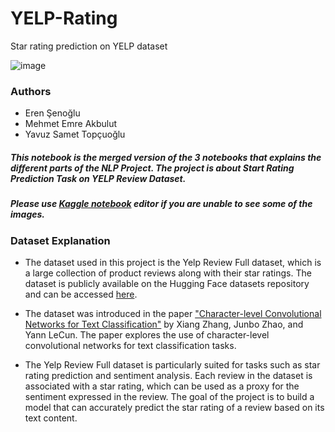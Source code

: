 # YELP-Rating
Star rating prediction on YELP dataset

![image](https://github.com/mehmetemreakbulut/YELP-Rating/assets/74511892/84849a84-ec1b-4f33-a23e-1275961f5b12)


### Authors
- Eren Şenoğlu
- Mehmet Emre Akbulut
- Yavuz Samet Topçuoğlu

##### This notebook is the merged version of the 3 notebooks that explains the different parts of the NLP Project. The project is about Start Rating Prediction Task on YELP Review Dataset. 
##### Please use [Kaggle notebook](https://www.kaggle.com/code/memreakbulut/nlp-project-balkon-ipynb) editor if you are unable to see some of the images.

### Dataset Explanation

- The dataset used in this project is the Yelp Review Full dataset, which is a large collection of product reviews along with their star ratings. The dataset is publicly available on the Hugging Face datasets repository and can be accessed [here](https://huggingface.co/datasets/yelp_review_full).

- The dataset was introduced in the paper ["Character-level Convolutional Networks for Text Classification"](https://arxiv.org/abs/1509.01626) by Xiang Zhang, Junbo Zhao, and Yann LeCun. The paper explores the use of character-level convolutional networks for text classification tasks.

- The Yelp Review Full dataset is particularly suited for tasks such as star rating prediction and sentiment analysis. Each review in the dataset is associated with a star rating, which can be used as a proxy for the sentiment expressed in the review. The goal of the project is to build a model that can accurately predict the star rating of a review based on its text content.
